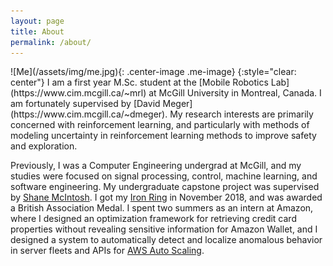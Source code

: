 ```yaml
---
layout: page
title: About
permalink: /about/
---
```

<link rel="stylesheet" href="/assets/css/me_photo_style.css">
![Me](/assets/img/me.jpg){: .center-image .me-image}
{:style="clear: center"}
I am a first year M.Sc. student at the [Mobile Robotics
Lab](https://www.cim.mcgill.ca/~mrl) at McGill University in Montreal, Canada. I am
fortunately supervised by [David Meger](https://www.cim.mcgill.ca/~dmeger). My
research interests are primarily concerned with reinforcement learning, and
particularly with methods of modeling uncertainty in reinforcement learning
methods to improve safety and exploration.

Previously, I was a Computer Engineering undergrad at McGill, and my studies
were focused on signal processing, control, machine learning, and software
engineering. My undergraduate capstone project was supervised by [Shane
McIntosh](https://shanemcintosh.org). I got my [Iron
Ring](https://en.wikipedia.org/wiki/Iron_Ring) in November 2018, and was awarded
a British Association Medal. I spent two summers as an intern at Amazon, where I
designed an optimization framework for retrieving credit card properties without
revealing sensitive information for Amazon Wallet, and I designed a system to
automatically detect and localize anomalous behavior in server fleets and APIs
for [AWS Auto Scaling](https://aws.amazon.com/autoscaling/).
